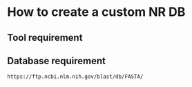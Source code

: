 # How to create a custom NR DB
## Tool requirement
## Database requirement
```
https://ftp.ncbi.nlm.nih.gov/blast/db/FASTA/
```
